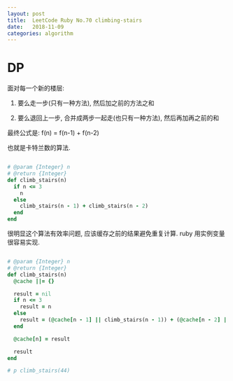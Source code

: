 ```yaml
---
layout: post
title:  LeetCode Ruby No.70 climbing-stairs  
date:   2018-11-09
categories: algorithm
---
```


# DP

面对每一个新的楼层:

1) 要么走一步(只有一种方法), 然后加之前的方法之和

2) 要么退回上一步, 合并成两步一起走(也只有一种方法), 然后再加再之前的和

最终公式是: f(n) = f(n-1) + f(n-2)

也就是卡特兰数的算法.

```ruby

# @param {Integer} n
# @return {Integer}
def climb_stairs(n)
  if n <= 3
    n
  else
    climb_stairs(n - 1) + climb_stairs(n - 2)
  end
end

```

很明显这个算法有效率问题, 应该缓存之前的结果避免重复计算.
ruby 用实例变量很容易实现.

```ruby

# @param {Integer} n
# @return {Integer}
def climb_stairs(n)
  @cache ||= {}

  result = nil
  if n <= 3
    result = n
  else
    result = (@cache[n - 1] || climb_stairs(n - 1)) + (@cache[n - 2] || climb_stairs(n - 2))
  end

  @cache[n] = result

  result
end

# p climb_stairs(44) 

```